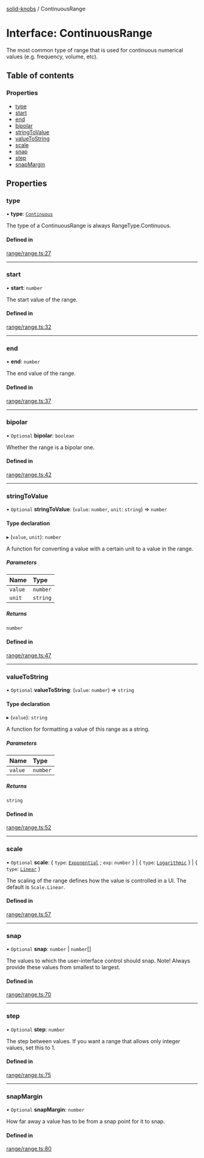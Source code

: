 [solid-knobs](../README.md) / ContinuousRange

# Interface: ContinuousRange

The most common type of range that is used for continuous numerical values (e.g. frequency, volume, etc).

## Table of contents

### Properties

- [type](ContinuousRange.md#type)
- [start](ContinuousRange.md#start)
- [end](ContinuousRange.md#end)
- [bipolar](ContinuousRange.md#bipolar)
- [stringToValue](ContinuousRange.md#stringtovalue)
- [valueToString](ContinuousRange.md#valuetostring)
- [scale](ContinuousRange.md#scale)
- [snap](ContinuousRange.md#snap)
- [step](ContinuousRange.md#step)
- [snapMargin](ContinuousRange.md#snapmargin)

## Properties

### type

• **type**: [`Continuous`](../enums/RangeType.md#continuous)

The type of a ContinuousRange is always RangeType.Continuous.

#### Defined in

[range/range.ts:27](https://github.com/tahti-studio/solid-parameter-controls/blob/750fd72/src/range/range.ts#L27)

___

### start

• **start**: `number`

The start value of the range.

#### Defined in

[range/range.ts:32](https://github.com/tahti-studio/solid-parameter-controls/blob/750fd72/src/range/range.ts#L32)

___

### end

• **end**: `number`

The end value of the range.

#### Defined in

[range/range.ts:37](https://github.com/tahti-studio/solid-parameter-controls/blob/750fd72/src/range/range.ts#L37)

___

### bipolar

• `Optional` **bipolar**: `boolean`

Whether the range is a bipolar one.

#### Defined in

[range/range.ts:42](https://github.com/tahti-studio/solid-parameter-controls/blob/750fd72/src/range/range.ts#L42)

___

### stringToValue

• `Optional` **stringToValue**: (`value`: `number`, `unit`: `string`) => `number`

#### Type declaration

▸ (`value`, `unit`): `number`

A function for converting a value with a certain unit to a value in the range.

##### Parameters

| Name | Type |
| :------ | :------ |
| `value` | `number` |
| `unit` | `string` |

##### Returns

`number`

#### Defined in

[range/range.ts:47](https://github.com/tahti-studio/solid-parameter-controls/blob/750fd72/src/range/range.ts#L47)

___

### valueToString

• `Optional` **valueToString**: (`value`: `number`) => `string`

#### Type declaration

▸ (`value`): `string`

A function for formatting a value of this range as a string.

##### Parameters

| Name | Type |
| :------ | :------ |
| `value` | `number` |

##### Returns

`string`

#### Defined in

[range/range.ts:52](https://github.com/tahti-studio/solid-parameter-controls/blob/750fd72/src/range/range.ts#L52)

___

### scale

• `Optional` **scale**: { `type`: [`Exponential`](../enums/Scale.md#exponential) ; `exp`: `number`  } \| { `type`: [`Logarithmic`](../enums/Scale.md#logarithmic)  } \| { `type`: [`Linear`](../enums/Scale.md#linear)  }

The scaling of the range defines how the value is controlled in a UI. The default is `Scale.Linear`.

#### Defined in

[range/range.ts:57](https://github.com/tahti-studio/solid-parameter-controls/blob/750fd72/src/range/range.ts#L57)

___

### snap

• `Optional` **snap**: `number` \| `number`[]

The values to which the user-interface control should snap.
Note! Always provide these values from smallest to largest.

#### Defined in

[range/range.ts:70](https://github.com/tahti-studio/solid-parameter-controls/blob/750fd72/src/range/range.ts#L70)

___

### step

• `Optional` **step**: `number`

The step between values. If you want a range that allows only integer values, set this to 1.

#### Defined in

[range/range.ts:75](https://github.com/tahti-studio/solid-parameter-controls/blob/750fd72/src/range/range.ts#L75)

___

### snapMargin

• `Optional` **snapMargin**: `number`

How far away a value has to be from a snap point for it to snap.

#### Defined in

[range/range.ts:80](https://github.com/tahti-studio/solid-parameter-controls/blob/750fd72/src/range/range.ts#L80)
